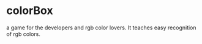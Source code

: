# colorBox
a game for the developers and rgb color lovers. It teaches easy recognition of rgb colors.
